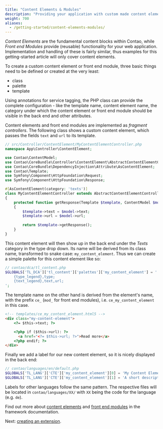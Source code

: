 ```yaml
---
title: "Content Elements & Modules"
description: "Providing your application with custom made content elements and modules."
weight: 700
aliases:
  - /getting-started/content-elements-modules/
---
```



_Content Elements_ are the fundamental content blocks within Contao, while 
_Front end Modules_ provide (reusable) functionality for your web application. Implementation 
and handling of these is fairly similar, thus examples for this getting-started article 
will only cover content elements.

To create a custom content element or front end module, three basic things need 
to be defined or created at the very least:

* class
* palette
* template

Using annotations for service tagging, the PHP class can provide the complete configuration - 
like the template name, content element name, the category under which the content 
element or front end module should be visible in the back end and other attributes.

Content elements and front end modules are implemented as _fragment controllers_.
The following class shows a custom content element, which passes the fields
`text` and `url` to its template.

```php
// src/Controller/ContentElement/MyContentElementController.php
namespace App\Controller\ContentElement;

use Contao\ContentModel;
use Contao\CoreBundle\Controller\ContentElement\AbstractContentElementController;
use Contao\CoreBundle\DependencyInjection\Attribute\AsContentElement;
use Contao\Template;
use Symfony\Component\HttpFoundation\Request;
use Symfony\Component\HttpFoundation\Response;

#[AsContentElement(category: 'texts')]
class MyContentElementController extends AbstractContentElementController
{
    protected function getResponse(Template $template, ContentModel $model, Request $request): Response
    {
        $template->text = $model->text;
        $template->url = $model->url;
        
        return $template->getResponse();
    }
}
```

This content element will then show up in the back end under the _Texts_ category
in the type drop down. Its name will be derived from its class name, transformed
to snake case: `my_content_element`. Thus we can create a simple palette for this
content element like so:

```php
// contao/dca/tl_content.php
$GLOBALS['TL_DCA']['tl_content']['palettes']['my_content_element'] = '
    {type_legend},type;
    {text_legend},text,url;
';
```

The template name on the other hand is derived from the element's name, with the 
prefix `ce_` (`mod_` for front end modules), i.e. `ce_my_content_element` in this 
case.

```html
<!-- templates/ce_my_content_element.html5 -->
<div class="my-content-element">    
    <?= $this->text; ?>

    <?php if ($this->url): ?>
      <a href="<?= $this->url; ?>">Read more</a>
    <?php endif; ?>
</div>
```

Finally we add a label for our new content element, so it is nicely displayed in the back end:

```php
// contao/languages/en/default.php
$GLOBALS['TL_LANG']['CTE']['my_content_element'][0] = 'My Content Element';
$GLOBALS['TL_LANG']['CTE']['my_content_element'][1] = 'A short description for my new Content Element';
```

Labels for other languages follow the same pattern. The respective files will be located in `contao/languages/XX/` with 
`XX` being the code for the language (e.g. `de`). 

Find out more about [content elements][1] and [front end modules][2] in the framework
documentation.

Next: [creating an extension][3].


[1]: /framework/content-elements/
[2]: /framework/front-end-modules/
[3]: /getting-started/extension/
